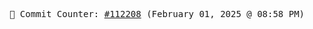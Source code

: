 <p align="center">
    <samp>
        📮 Commit Counter: <a href="https://github.com/Javascript-void0/Javascript-void0/commits/main">#112208</a> (February 01, 2025 @ 08:58 PM)
    </samp>
</p>